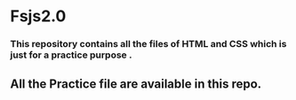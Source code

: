 # Fsjs2.0
### This repository contains all the files of HTML and CSS which is just for a practice purpose .
## All the Practice file are available in this repo.
